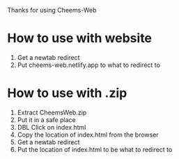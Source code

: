 Thanks for using Cheems-Web
# How to use with website
1. Get a newtab redirect
2. Put cheems-web.netlify.app to what to redirect to
# How to use with .zip
1. Extract CheemsWeb.zip
2. Put it in a safe place
3. DBL Click on index.html
4. Copy the location of index.html from the browser
5. Get a newtab redirect
6. Put the location of index.html to be what to redirect to

